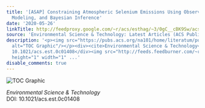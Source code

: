 ```yaml
---
title: '[ASAP] Constraining Atmospheric Selenium Emissions Using Observations, Global
  Modeling, and Bayesian Inference'
date: '2020-05-26'
linkTitle: http://feedproxy.google.com/~r/acs/esthag/~3/0gC__cBK9Sw/acs.est.0c01408
source: 'Environmental Science & Technology: Latest Articles (ACS Publications)'
description: '<p><img src="https://pubs.acs.org/na101/home/literatum/publisher/achs/journals/content/esthag/0/esthag.ahead-of-print/acs.est.0c01408/20200526/images/medium/es0c01408_0006.gif"
  alt="TOC Graphic"/></p><div><cite>Environmental Science & Technology</cite></div><div>DOI:
  10.1021/acs.est.0c01408</div><img src="http://feeds.feedburner.com/~r/acs/esthag/~4/0gC__cBK9Sw"
  height="1" width="1" ...'
disable_comments: true
---
```

<p><img src="https://pubs.acs.org/na101/home/literatum/publisher/achs/journals/content/esthag/0/esthag.ahead-of-print/acs.est.0c01408/20200526/images/medium/es0c01408_0006.gif" alt="TOC Graphic"/></p><div><cite>Environmental Science & Technology</cite></div><div>DOI: 10.1021/acs.est.0c01408</div><img src="http://feeds.feedburner.com/~r/acs/esthag/~4/0gC__cBK9Sw" height="1" width="1" ...